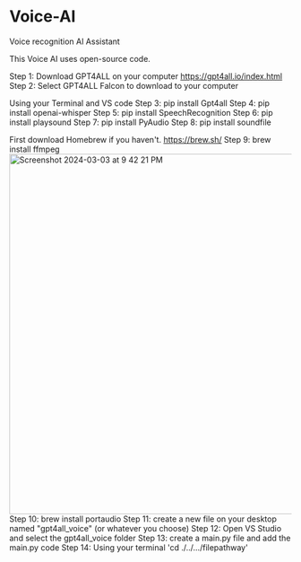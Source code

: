 # Voice-AI
Voice recognition AI Assistant

This Voice AI uses open-source code.

Step 1: Download GPT4ALL on your computer https://gpt4all.io/index.html
Step 2: Select GPT4ALL Falcon to download to your computer

Using your Terminal and VS code
Step 3: pip install Gpt4all
Step 4: pip install openai-whisper
Step 5: pip install SpeechRecognition
Step 6: pip install playsound
Step 7: pip install PyAudio
Step 8: pip install soundfile

First download Homebrew if you haven't. https://brew.sh/
Step 9: brew install ffmpeg
<img width="642" alt="Screenshot 2024-03-03 at 9 42 21 PM" src="https://github.com/Yxshua/Voice-AI/assets/152213585/66095fdc-e426-4609-b241-ee74dc1af6c9">
Step 10: brew install portaudio
Step 11: create a new file on your desktop named "gpt4all_voice" (or whatever you choose)
Step 12: Open VS Studio and select the gpt4all_voice folder
Step 13: create a main.py file and add the main.py code
Step 14: Using your terminal 'cd ./../.../filepathway'

